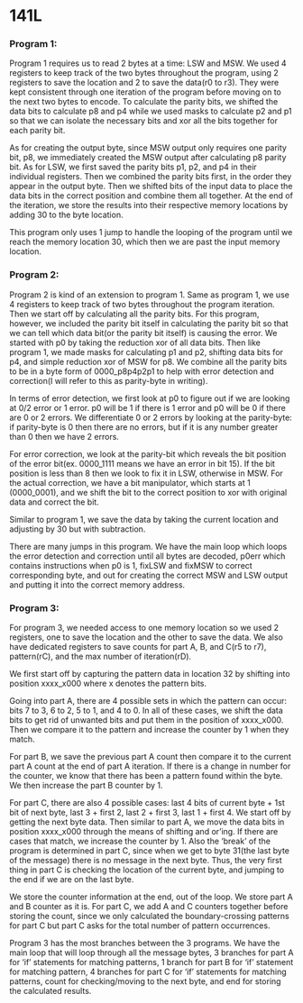 # 141L

### Program 1:

Program 1 requires us to read 2 bytes at a time: LSW and MSW. We used 4 registers to keep track of the two bytes throughout the program, using 2 registers to save the location and 2 to save the data(r0 to r3). They were kept consistent through one iteration of the program before moving on to the next two bytes to encode. 
To calculate the parity bits, we shifted the data bits to calculate p8 and p4 while we used masks to calculate p2 and p1 so that we can isolate the necessary bits and xor all the bits together for each parity bit.


As for creating the output byte, since MSW output only requires one parity bit, p8, we immediately created the MSW output after calculating p8 parity bit. As for LSW, we first saved the parity bits p1, p2, and p4 in their individual registers. Then we combined the parity bits first, in the order they appear in the output byte. Then we shifted bits of the input data to place the data bits in the correct position and combine them all together. At the end of the iteration, we store the results into their respective memory locations by adding 30 to the byte location.


This program only uses 1 jump to handle the looping of the program until we reach the memory location 30, which then we are past the input memory location.
### Program 2:
Program 2 is kind of an extension to program 1. Same as program 1, we use 4 registers to keep track of two bytes throughout the program iteration. Then we start off by calculating all the parity bits. For this program, however, we included the parity bit itself in calculating the parity bit so that we can tell which data bit(or the parity bit itself) is causing the error. We started with p0 by taking the reduction xor of all data bits. Then like program 1, we made masks for calculating p1 and p2, shifting data bits for p4, and simple reduction xor of MSW for p8. We combine all the parity bits to be in a byte form of 0000_p8p4p2p1 to help with error detection and correction(I will refer to this as parity-byte in writing).


In terms of error detection, we first look at p0 to figure out if we are looking at 0/2 error or 1 error. p0 will be 1 if there is 1 error and p0 will be 0 if there are 0 or 2 errors. We differentiate 0 or 2 errors by looking at the parity-byte: if parity-byte is 0 then there are no errors, but if it is any number greater than 0 then we have 2 errors.


For error correction, we look at the parity-bit which reveals the bit position of the error bit(ex. 0000_1111 means we have an error in bit 15). If the bit position is less than 8 then we look to fix it in LSW, otherwise in MSW. For the actual correction, we have a bit manipulator, which starts at 1 (0000_0001), and we shift the bit to the correct position to xor with original data and correct the bit.


Similar to program 1, we save the data by taking the current location and adjusting by 30 but with subtraction.


There are many jumps in this program. We have the main loop which loops the error detection and correction until all bytes are decoded, p0err which contains instructions when p0 is 1, fixLSW and fixMSW to correct corresponding byte, and out for creating the correct MSW and LSW output and putting it into the correct memory address.
### Program 3:
For program 3, we needed access to one memory location so we used 2 registers, one to save the location and the other to save the data. We also have dedicated registers to save counts for part A, B, and C(r5 to r7), pattern(rC), and the max number of iteration(rD).


We first start off by capturing the pattern data in location 32 by shifting into position xxxx_x000 where x denotes the pattern bits.


Going into part A, there are 4 possible sets in which the pattern can occur: bits 7 to 3, 6 to 2, 5 to 1, and 4 to 0. In all of these cases, we shift the data bits to get rid of unwanted bits and put them in the position of xxxx_x000. Then we compare it to the pattern and increase the counter by 1 when they match.


For part B, we save the previous part A count then compare it to the current part A count at the end of part A iteration. If there is a change in number for the counter, we know that there has been a pattern found within the byte. We then increase the part B counter by 1.


For part C, there are also 4 possible cases: last 4 bits of current byte + 1st bit of next byte, last 3 + first 2, last 2 + first 3, last 1 + first 4. We start off by getting the next byte data. Then similar to part A, we move the data bits in position xxxx_x000 through the means of shifting and or’ing. If there are cases that match, we increase the counter by 1. Also the ‘break’ of the program is determined in part C, since when we get to byte 31(the last byte of the message) there is no message in the next byte. Thus, the very first thing in part C is checking the location of the current byte, and jumping to the end if we are on the last byte.


We store the counter information at the end, out of the loop. We store part A and B counter as it is. For part C, we add A and C counters together before storing the count, since we only calculated the boundary-crossing patterns for part C but part C asks for the total number of pattern occurrences.


Program 3 has the most branches between the 3 programs. We have the main loop that will loop through all the message bytes, 3 branches for part A for ‘if’ statements for matching patterns, 1 branch for part B for ‘if’ statement for matching pattern, 4 branches for part C for ‘if’ statements for matching patterns, count for checking/moving to the next byte, and end for storing the calculated results.
